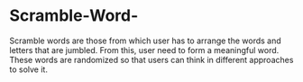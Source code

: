 # Scramble-Word-
 Scramble words are those from which user has to arrange the words and letters that are jumbled. From this, user need to form a meaningful word. These words are randomized so that users can think in different approaches to solve it.
